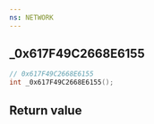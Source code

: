 ```yaml
---
ns: NETWORK
---
```

## _0x617F49C2668E6155

```c
// 0x617F49C2668E6155
int _0x617F49C2668E6155();
```


## Return value
